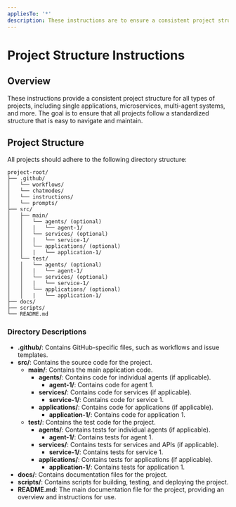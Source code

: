 ```yaml
---
appliesTo: '*'
description: These instructions are to ensure a consistent project structure no matter the type of project (single application, microservices, multi-agent, etc.).
---
```


# Project Structure Instructions

## Overview
These instructions provide a consistent project structure for all types of projects, including single applications, microservices, multi-agent systems, and more. The goal is to ensure that all projects follow a standardized structure that is easy to navigate and maintain.

## Project Structure
All projects should adhere to the following directory structure:

```
project-root/
├── .github/
│   └── workflows/
│   └── chatmodes/
│   └── instructions/
│   └── prompts/
├── src/
│   ├── main/
│   │   └── agents/ (optional)
│   │   |   └── agent-1/
│   │   └── services/ (optional)
│   │   |   └── service-1/
│   │   └── applications/ (optional)
│   │   |   └── application-1/
│   └── test/
│   │   └── agents/ (optional)
│   │   |   └── agent-1/
│   │   └── services/ (optional)
│   │   |   └── service-1/
│   │   └── applications/ (optional)
│   │   |   └── application-1/
├── docs/
├── scripts/
└── README.md
```

### Directory Descriptions
- **.github/**: Contains GitHub-specific files, such as workflows and issue templates.
- **src/**: Contains the source code for the project.
  - **main/**: Contains the main application code.
    - **agents/**: Contains code for individual agents (if applicable).
      - **agent-1/**: Contains code for agent 1.
    - **services/**: Contains code for services (if applicable).
      - **service-1/**: Contains code for service 1.
    - **applications/**: Contains code for applications (if applicable).
      - **application-1/**: Contains code for application 1.
  - **test/**: Contains the test code for the project.
    - **agents/**: Contains tests for individual agents (if applicable).
      - **agent-1/**: Contains tests for agent 1.
    - **services/**: Contains tests for services and APIs (if applicable).
      - **service-1/**: Contains tests for service 1.
    - **applications/**: Contains tests for applications (if applicable).
      - **application-1/**: Contains tests for application 1.
- **docs/**: Contains documentation files for the project.
- **scripts/**: Contains scripts for building, testing, and deploying the project.
- **README.md**: The main documentation file for the project, providing an overview and instructions for use.